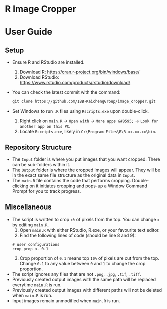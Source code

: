 # R Image Cropper

# User Guide

## Setup

* Ensure R and RStudio are installed.
  1. Download R: https://cran.r-project.org/bin/windows/base/
  2. Download RStudio: https://www.rstudio.com/products/rstudio/download/

* You can check the latest commit with the command:

    `git clone https://github.com/IBB-KaichengGroup/image_cropper.git`

* Set Windows to run `.R` files using `Rscripts.exe` upon double-click.
  1. Right click on `main.R` &#8594; `Open with` &#8594; `More apps &#8595;` &#8594; `Look for another app on this PC`.
  2. Locate `Rscripts.exe`, likely in `C:\Program Files\R\R-xx.xx.xx\bin`.

## Repository Structure

* The `Input` folder is where you put images that you want cropped. There can be sub-folders within
 it.
* The `Output` folder is where the cropped images will appear. They will be in the exact same file 
structure as the original data in `Input`.
* The `main.R` file contains the code that performs cropping. Double-clicking on it initiates 
cropping and pops-up a Window Command Prompt for you to track progress.

## Miscellaneous

* The script is written to crop `x%` of pixels from the top. You can change `x` by editing `main.R`.
  1. Open `main.R` with either RStudio, R.exe, or your favourite text editor.
  2. Find the following lines of code (should be line 8 and 9):
    ```
    # user configurations
    crop_prop <- 0.1
    ```
  3. Crop proportion of `0.1` means top `10%` of pixels are cut from the top. Change `0.1` to any value 
  between `0` and `1` to change the crop proportion.
* The script ignores any files that are not `.png`, `.jpg`, `.tif`, `.tiff`.
* Previously created output images with the same path will be replaced everytime `main.R` is run.
* Previously created output images with different paths will not be deleted when `main.R` is run.
* Input images remain unmodified when `main.R` is run.

